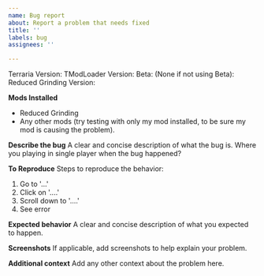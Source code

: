```yaml
---
name: Bug report
about: Report a problem that needs fixed
title: ''
labels: bug
assignees: ''

---
```


Terraria Version:
TModLoader Version:
Beta: (None if not using Beta):
Reduced Grinding Version:

**Mods Installed**
- Reduced Grinding
- Any other mods (try testing with only my mod installed, to be sure my mod is causing the problem).

**Describe the bug**
A clear and concise description of what the bug is. Where you playing in single player when the bug happened?

**To Reproduce**
Steps to reproduce the behavior:
1. Go to '...'
2. Click on '....'
3. Scroll down to '....'
4. See error

**Expected behavior**
A clear and concise description of what you expected to happen.

**Screenshots**
If applicable, add screenshots to help explain your problem.

**Additional context**
Add any other context about the problem here.
